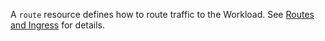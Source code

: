 A `route` resource defines how to route traffic to the Workload. See [Routes and Ingress](https://developer.humanitec.com/score/working-with/routes-and-ingress/) for details.